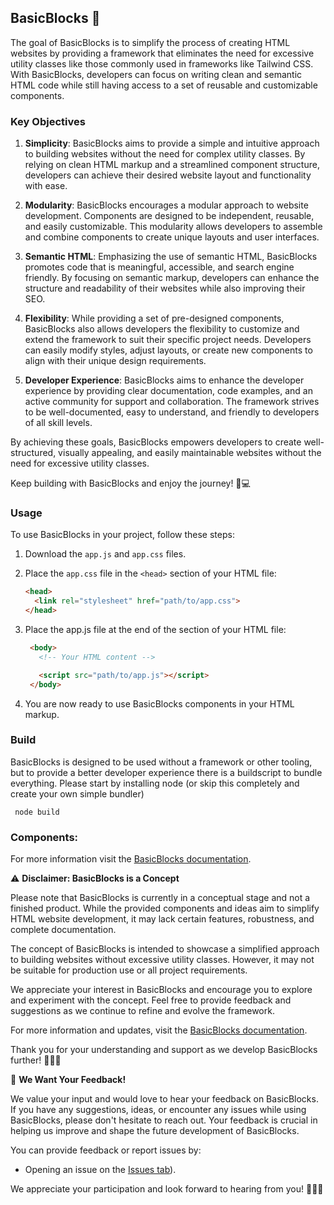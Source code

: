 ## BasicBlocks 🧱

The goal of BasicBlocks is to simplify the process of creating HTML websites by providing a framework that eliminates the need for excessive utility classes like those commonly used in frameworks like Tailwind CSS. With BasicBlocks, developers can focus on writing clean and semantic HTML code while still having access to a set of reusable and customizable components.

### Key Objectives

1. **Simplicity**: BasicBlocks aims to provide a simple and intuitive approach to building websites without the need for complex utility classes. By relying on clean HTML markup and a streamlined component structure, developers can achieve their desired website layout and functionality with ease.

2. **Modularity**: BasicBlocks encourages a modular approach to website development. Components are designed to be independent, reusable, and easily customizable. This modularity allows developers to assemble and combine components to create unique layouts and user interfaces.

3. **Semantic HTML**: Emphasizing the use of semantic HTML, BasicBlocks promotes code that is meaningful, accessible, and search engine friendly. By focusing on semantic markup, developers can enhance the structure and readability of their websites while also improving their SEO.

4. **Flexibility**: While providing a set of pre-designed components, BasicBlocks also allows developers the flexibility to customize and extend the framework to suit their specific project needs. Developers can easily modify styles, adjust layouts, or create new components to align with their unique design requirements.

5. **Developer Experience**: BasicBlocks aims to enhance the developer experience by providing clear documentation, code examples, and an active community for support and collaboration. The framework strives to be well-documented, easy to understand, and friendly to developers of all skill levels.

By achieving these goals, BasicBlocks empowers developers to create well-structured, visually appealing, and easily maintainable websites without the need for excessive utility classes.

Keep building with BasicBlocks and enjoy the journey! 🚀💻

### Usage

To use BasicBlocks in your project, follow these steps:

1. Download the `app.js` and `app.css` files.
2. Place the `app.css` file in the `<head>` section of your HTML file:

   ```html
   <head>
     <link rel="stylesheet" href="path/to/app.css">
   </head>
   ```
3. Place the app.js file at the end of the <body> section of your HTML file:
   ```html
    <body>
      <!-- Your HTML content -->

      <script src="path/to/app.js"></script>
    </body>
    ```
4. You are now ready to use BasicBlocks components in your HTML markup.
  
### Build
BasicBlocks is designed to be used without a framework or other tooling, but to provide a better developer experience there is a buildscript to bundle everything.
Please start by installing node (or skip this completely and create your own simple bundler)
 ```node
  node build
  ```
  
 ### Components:
For more information visit the [BasicBlocks documentation](https://4e-69-63-6b-20-42-6f-73.github.io/BasicBlocks/).
   
⚠️ **Disclaimer: BasicBlocks is a Concept**

Please note that BasicBlocks is currently in a conceptual stage and not a finished product. While the provided components and ideas aim to simplify HTML website development, it may lack certain features, robustness, and complete documentation.

The concept of BasicBlocks is intended to showcase a simplified approach to building websites without excessive utility classes. However, it may not be suitable for production use or all project requirements.

We appreciate your interest in BasicBlocks and encourage you to explore and experiment with the concept. Feel free to provide feedback and suggestions as we continue to refine and evolve the framework.

For more information and updates, visit the [BasicBlocks documentation](https://4e-69-63-6b-20-42-6f-73.github.io/BasicBlocks/).

Thank you for your understanding and support as we develop BasicBlocks further! 🙏🚧💡
   
📣 **We Want Your Feedback!**

We value your input and would love to hear your feedback on BasicBlocks. If you have any suggestions, ideas, or encounter any issues while using BasicBlocks, please don't hesitate to reach out. Your feedback is crucial in helping us improve and shape the future development of BasicBlocks.

You can provide feedback or report issues by:

- Opening an issue on the [Issues tab](https://github.com/4E-69-63-6B-20-42-6F-73/BasicBlocks/issues)).

We appreciate your participation and look forward to hearing from you! 🙌🎉🔧
